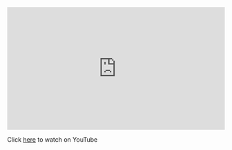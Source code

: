 <style>
  .videoWrapper {
    position: relative;
    padding-bottom: 56.25%; /* 16:9 */
    height: 0;
  }
  .videoWrapper iframe {
    position: absolute;
    top: 0;
    left: 0;
    width: 100%;
    height: 100%;
  }
  footer {
    display: none !important;
  }
  main {
    max-width: 128rem !important;
  }

  .project-tagline {
    max-width: 42rem;
    margin: auto;
  }

  .btn {
    display: none !important;
  }
</style>

<div class="videoWrapper">
  <iframe src="https://www.youtube.com/embed/INlHRbXXXXX" frameborder="0" allowfullscreen="allowfullscreen"></iframe>
</div>

Click [here](https://www.youtube.com/v/INlHRbXXXXX) to watch on YouTube